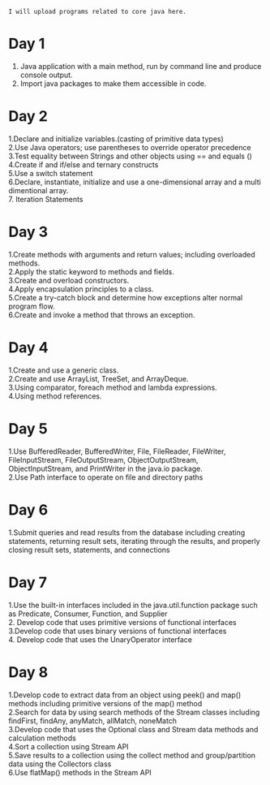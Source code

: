 ```
I will upload programs related to core java here.
```
# Day 1  
1. Java application with a main method, run by command line and produce console output.  
2. Import java packages to make them accessible in code.  
# Day 2
1.Declare and initialize variables.(casting of primitive data types)  
2.Use Java operators; use parentheses to override operator precedence  
3.Test equality between Strings and other objects using == and equals ()  
4.Create if and if/else and ternary constructs  
5.Use a switch statement  
6.Declare, instantiate, initialize and use a one-dimensional array and a multi dimentional array.  
7. Iteration Statements  
# Day 3
1.Create methods with arguments and return values; including overloaded methods.  
2.Apply the static keyword to methods and fields.  
3.Create and overload constructors.  
4.Apply encapsulation principles to a class.  
5.Create a try-catch block and determine how exceptions alter normal program flow.  
6.Create and invoke a method that throws an exception.
# Day 4
1.Create and use a generic class.  
2.Create and use ArrayList, TreeSet, and ArrayDeque.    
3.Using comparator, foreach method and lambda expressions.  
4.Using method references.
# Day 5
1.Use BufferedReader, BufferedWriter, File, FileReader, FileWriter, FileInputStream, FileOutputStream, ObjectOutputStream, ObjectInputStream, and PrintWriter in the java.io package.  
2.Use Path interface to operate on file and directory paths
# Day 6
1.Submit queries and read results from the database including creating statements, returning result sets, iterating through the results, and properly closing result sets, statements, and connections
# Day 7
1.Use the built-in interfaces included in the java.util.function package such as Predicate, Consumer, Function, and Supplier  
2. Develop code that uses primitive versions of functional interfaces  
3.Develop code that uses binary versions of functional interfaces  
4. Develop code that uses the UnaryOperator interface  
# Day 8
1.Develop code to extract data from an object using peek() and map() methods including primitive versions of the map() method  
2.Search for data by using search methods of the Stream classes including findFirst, findAny, anyMatch, allMatch, noneMatch  
3.Develop code that uses the Optional class and Stream data methods and calculation methods  
4.Sort a collection using Stream API  
5.Save results to a collection using the collect method and group/partition data using the Collectors class  
6.Use flatMap() methods in the Stream API
